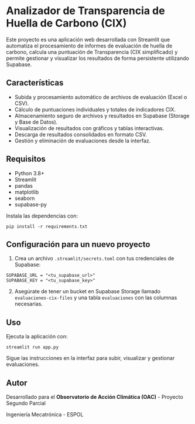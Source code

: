 # Analizador de Transparencia de Huella de Carbono (CIX)

Este proyecto es una aplicación web desarrollada con Streamlit que automatiza el procesamiento de informes de evaluación de huella de carbono, calcula una puntuación de Transparencia (CIX simplificado) y permite gestionar y visualizar los resultados de forma persistente utilizando Supabase.

## Características
- Subida y procesamiento automático de archivos de evaluación (Excel o CSV).
- Cálculo de puntuaciones individuales y totales de indicadores CIX.
- Almacenamiento seguro de archivos y resultados en Supabase (Storage y Base de Datos).
- Visualización de resultados con gráficos y tablas interactivas.
- Descarga de resultados consolidados en formato CSV.
- Gestión y eliminación de evaluaciones desde la interfaz.

## Requisitos
- Python 3.8+
- Streamlit
- pandas
- matplotlib
- seaborn
- supabase-py

Instala las dependencias con:

```
pip install -r requirements.txt
```

## Configuración para un nuevo proyecto
1. Crea un archivo `.streamlit/secrets.toml` con tus credenciales de Supabase:

```
SUPABASE_URL = "<tu_supabase_url>"
SUPABASE_KEY = "<tu_supabase_key>"
```

2. Asegúrate de tener un bucket en Supabase Storage llamado `evaluaciones-cix-files` y una tabla `evaluaciones` con las columnas necesarias.

## Uso
Ejecuta la aplicación con:

```
streamlit run app.py
```

Sigue las instrucciones en la interfaz para subir, visualizar y gestionar evaluaciones.

## Autor
Desarrollado para el **Observatorio de Acción Climática (OAC)** - Proyecto Segundo Parcial

Ingeniería Mecatrónica - ESPOL
